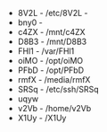 -   8V2L - /etc/8V2L -
-   bny0 - 
-   c4ZX - /mnt/c4ZX
-   D8B3 - /mnt/D8B3
-   FHl1 - /var/FHl1
-   oiMO - /opt/oiMO
-   PFbD - /opt/PFbD
-   rmfX - /media/rmfX
-   SRSq - /etc/ssh/SRSq
-   uqyw
-   v2Vb - /home/v2Vb
-   X1Uy - /X1Uy
